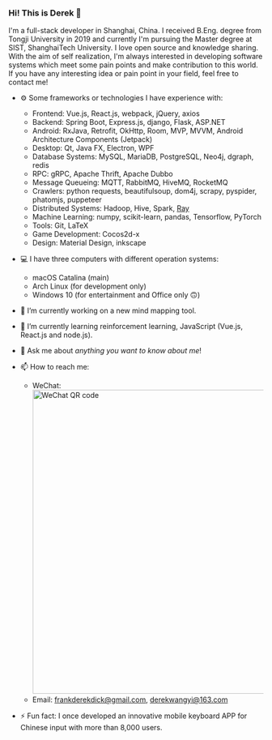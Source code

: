 ### Hi! This is Derek 👋

I'm a full-stack developer in Shanghai, China. I received B.Eng. degree from Tongji University in 2019 and currently I'm pursuing the Master degree at SIST, ShanghaiTech University. I love open source and knowledge sharing. With the aim of self realization, I'm always interested in developing software systems which meet some pain points and make contribution to this world. If you have any interesting idea or pain point in your field, feel free to contact me!

- ⚙ Some frameworks or technologies I have experience with:

  - Frontend: Vue.js, React.js, webpack, jQuery, axios
  - Backend: Spring Boot, Express.js, django, Flask, ASP.NET
  - Android: RxJava, Retrofit, OkHttp, Room, MVP, MVVM, Android Architecture Components (Jetpack)
  - Desktop: Qt, Java FX, Electron, WPF
  - Database Systems: MySQL, MariaDB, PostgreSQL, Neo4j, dgraph, redis
  - RPC: gRPC, Apache Thrift, Apache Dubbo
  - Message Queueing: MQTT, RabbitMQ, HiveMQ, RocketMQ
  - Crawlers: python requests, beautifulsoup, dom4j, scrapy, pyspider, phatomjs, puppeteer
  - Distributed Systems: Hadoop, Hive, Spark, [Ray](https://github.com/ray-project/ray)
  - Machine Learning: numpy, scikit-learn, pandas, Tensorflow, PyTorch
  - Tools: Git, LaTeX
  - Game Development: Cocos2d-x
  - Design: Material Design, inkscape

- 💻 I have three computers with different operation systems:
  - macOS Catalina (main)
  - Arch Linux (for development only)
  - Windows 10 (for entertainment and Office only :upside_down_face:)

- 🔭 I’m currently working on a new mind mapping tool.
- 🌱 I’m currently learning reinforcement learning, JavaScript (Vue.js, React.js and node.js).
- 💬 Ask me about _anything you want to know about me_!
- 📫 How to reach me:
  - WeChat: <img src="./figure/wechat.png" width="600" alt="WeChat QR code" />
  - Email: frankderekdick@gmail.com, derekwangyi@163.com
- ⚡ Fun fact: I once developed an innovative mobile keyboard APP for Chinese input with more than 8,000 users.
